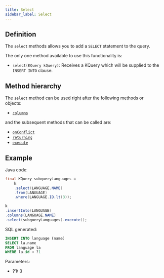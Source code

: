 ```yaml
---
title: Select
sidebar_label: Select
---
```


## Definition

The `select` methods allows you to add a `SELECT` statement to the query.

The only one method available to use this functionality is:

- `select(KQuery kQuery)`: Receives a KQuery which will be supplied to the `INSERT INTO` clause.

## Method hierarchy

The `select` method can be used right after the following methods or objects:

- [`columns`](/docs/insert-statement/columns/)

and the subsequent methods that can be called are:

- [`onConflict`](/docs/select-statement/select/)
- [`returning`](/docs/insert-statement/returning/)
- [`execute`](/docs/select-statement/select/)

## Example

Java code:

```java
final KQuery subqueryLanguages = 
    k
    .select(LANGUAGE.NAME)
    .from(LANGUAGE)
    .where(LANGUAGE.ID.lt(3));

k
.insertInto(LANGUAGE)
.columns(LANGUAGE.NAME)
.select(subqueryLanguages).execute();
```

SQL generated:

```sql
INSERT INTO language (name)
SELECT la.name
FROM language la
WHERE la.id < ?1
```

Parameters:

- **?1:** 3